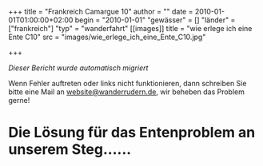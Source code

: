 +++
title = "Frankreich Camargue 10"
author = ""
date = 2010-01-01T01:00:00+02:00
begin = "2010-01-01"
"gewässer" = []
"länder" = ["frankreich"]
"typ" = "wanderfahrt"
[[images]]
title = "wie erlege ich eine Ente C10"
src = "images/wie_erlege_ich_eine_Ente_C10.jpg"

+++


*Dieser Bericht wurde automatisch migriert*

Wenn Fehler auftreten oder links nicht funktionieren, dann schreiben Sie bitte eine Mail an website@wanderrudern.de, wir beheben das Problem gerne!



# Die Lösung für das Entenproblem an unserem Steg......


